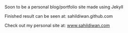 Soon to be a personal blog/portfolio site made using Jekyll

Finished result can be seen at: sahildiwan.github.com

Check out my personal site at: www.sahildiwan.com
